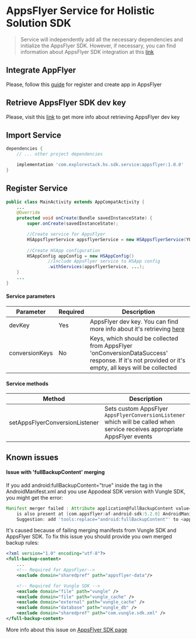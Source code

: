 # AppsFlyer Service for Holistic Solution SDK

>Service will independently add all the necessary dependencies and initialize the AppsFlyer SDK. 
However, if necessary, you can find information about AppsFlyer SDK integration at this [link](https://support.appsflyer.com/hc/en-us/articles/207032126-Android-SDK-integration-for-developers#integration)

## Integrate AppFlyer

Please, follow this [guide](https://support.appsflyer.com/hc/en-us/articles/207033486-Getting-started-step-by-step#basic-attribution) for register and create app in AppsFlyer

## Retrieve AppsFlyer SDK dev key

Please, visit this [link](https://support.appsflyer.com/hc/en-us/articles/207032126-Android-SDK-integration-for-developers#integration-31-retrieving-your-dev-key) to get more info about retrieving AppsFlyer dev key

## Import Service

```groovy
dependencies {
    // ... other project dependencies

    implementation 'com.explorestack.hs.sdk.service:appsflyer:1.0.0'
}
```

## Register Service

```java
public class MainActivity extends AppCompatActivity {
    ...
    @Override
    protected void onCreate(Bundle savedInstanceState) {
        super.onCreate(savedInstanceState);

        //Create service for AppsFlyer
        HSAppsflyerService appsflyerService = new HSAppsflyerService(YOUR_APPSFLYER_DEV_KEY);
    
        //Create HSApp configuration
        HSAppConfig appConfig = new HSAppConfig()
                //Include AppsFlyer service to HSApp config
                .withServices(appsflyerService, ...);        
    }
    ...
}
```

#### Service parameters

| Parameter      | Required | Description                                                                                                                                                                                                      |
|----------------|----------|------------------------------------------------------------------------------------------------------------------------------------------------------------------------------------------------------------------|
| devKey         | Yes      | AppsFlyer dev key. You can find more info about it's retrieving [here](https://support.appsflyer.com/hc/en-us/articles/207032126-Android-SDK-integration-for-developers#integration-31-retrieving-your-dev-key)  |
| conversionKeys | No       | Keys, which should be collected from AppsFlyer 'onConversionDataSuccess' response. If it's not provided or it's empty, all keys will be collected                                                                |

#### Service methods

| Method                         | Description                                                                                                                 |
|--------------------------------|-----------------------------------------------------------------------------------------------------------------------------|
| setAppsFlyerConversionListener | Sets custom AppsFlyer `AppsFlyerConversionListener` which will be called when service receives appropriate AppsFlyer events |

## Known issues

#### Issue with 'fullBackupContent' merging

If you add android:fullBackupContent="true" inside the <application> tag in the AndroidManifest.xml and you use Appodeal SDK version with Vungle SDK, you might get the error:

```groovy
Manifest merger failed : Attribute application@fullBackupContent value=(@xml/vungle_backup_rule) from [com.vungle:publisher-sdk-android:6.4.11] AndroidManifest.xml:19:9-60
	is also present at [com.appsflyer:af-android-sdk:5.2.0] AndroidManifest.xml:14:18-73 value=(@xml/appsflyer_backup_rules).
	Suggestion: add 'tools:replace="android:fullBackupContent"' to <application> element at AndroidManifest.xml:9:5-25:19 to override.
```

It's caused because of failing merging manifests from Vungle SDK and AppsFlyer SDK. To fix this issue you should provide you own merged backup rules:

```xml
<?xml version="1.0" encoding="utf-8"?>
<full-backup-content>
    ...
    <!-- Required for AppsFlyer-->
    <exclude domain="sharedpref" path="appsflyer-data"/>

    <!-- Required for Vungle SDK -->
    <exclude domain="file" path="vungle" />
    <exclude domain="file" path="vungle_cache" />
    <exclude domain="external" path="vungle_cache" />
    <exclude domain="database" path="vungle_db" />
    <exclude domain="sharedpref" path="com.vungle.sdk.xml" />
</full-backup-content>
```

More info about this issue on [AppsFlyer SDK page](https://support.appsflyer.com/hc/en-us/articles/207032126-Android-SDK-integration-for-developers#integration-known-issues-with-integrating-the-sdk)